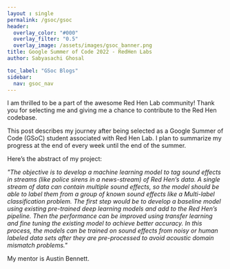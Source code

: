 ```yaml
---
layout : single
permalink: /gsoc/gsoc
header:
  overlay_color: "#000"
  overlay_filter: "0.5"
  overlay_image: /assets/images/gsoc_banner.png
title: Google Summer of Code 2022 - RedHen Labs 
author: Sabyasachi Ghosal

toc_label: "GSoc Blogs"
sidebar:
  nav: gsoc_nav
---
```



I am thrilled to be a part of the awesome Red Hen Lab community! Thank you for selecting me and giving me a chance to contribute to the Red Hen codebase.

This post describes my journey after being selected as a Google Summer of Code (GSoC) student associated with Red Hen Lab. I plan to summarize my progress at the end of every week until the end of the summer.

Here’s the abstract of my project:

*"The objective is to develop a machine learning model to tag sound effects in streams (like police sirens
in a news-stream) of Red Hen’s data. A single stream of data can contain multiple sound effects, so the
model should be able to label them from a group of known sound effects like a Multi-label classification
problem. The first step would be to develop a baseline model using existing pre-trained deep learning
models and add to the Red Hen’s pipeline. Then the performance can be improved using transfer learning
and fine tuning the existing model to achieve better accuracy. In this process, the models can be trained on
sound effects from noisy or human labeled data sets after they are pre-processed to avoid acoustic domain
mismatch problems."*

My mentor is Austin Bennett. 